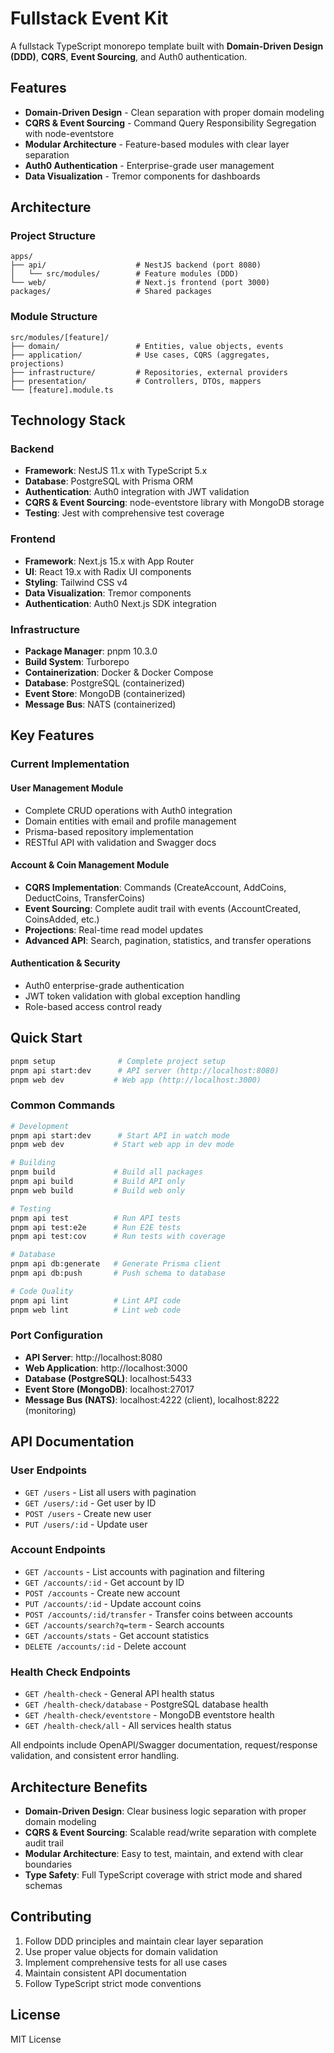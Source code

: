 # Fullstack Event Kit

A fullstack TypeScript monorepo template built with **Domain-Driven Design (DDD)**, **CQRS**, **Event Sourcing**, and Auth0 authentication.

## Features

- **Domain-Driven Design** - Clean separation with proper domain modeling
- **CQRS & Event Sourcing** - Command Query Responsibility Segregation with node-eventstore
- **Modular Architecture** - Feature-based modules with clear layer separation
- **Auth0 Authentication** - Enterprise-grade user management
- **Data Visualization** - Tremor components for dashboards

## Architecture

### Project Structure

```
apps/
├── api/                    # NestJS backend (port 8080)
│   └── src/modules/        # Feature modules (DDD)
└── web/                    # Next.js frontend (port 3000)
packages/                   # Shared packages
```

### Module Structure

```
src/modules/[feature]/
├── domain/                 # Entities, value objects, events
├── application/            # Use cases, CQRS (aggregates, projections)
├── infrastructure/         # Repositories, external providers
├── presentation/           # Controllers, DTOs, mappers
└── [feature].module.ts
```

## Technology Stack

### Backend
- **Framework**: NestJS 11.x with TypeScript 5.x
- **Database**: PostgreSQL with Prisma ORM
- **Authentication**: Auth0 integration with JWT validation
- **CQRS & Event Sourcing**: node-eventstore library with MongoDB storage
- **Testing**: Jest with comprehensive test coverage

### Frontend
- **Framework**: Next.js 15.x with App Router
- **UI**: React 19.x with Radix UI components
- **Styling**: Tailwind CSS v4
- **Data Visualization**: Tremor components
- **Authentication**: Auth0 Next.js SDK integration

### Infrastructure
- **Package Manager**: pnpm 10.3.0
- **Build System**: Turborepo
- **Containerization**: Docker & Docker Compose
- **Database**: PostgreSQL (containerized)
- **Event Store**: MongoDB (containerized)
- **Message Bus**: NATS (containerized)

## Key Features

### Current Implementation

#### User Management Module
- Complete CRUD operations with Auth0 integration
- Domain entities with email and profile management
- Prisma-based repository implementation
- RESTful API with validation and Swagger docs

#### Account & Coin Management Module
- **CQRS Implementation**: Commands (CreateAccount, AddCoins, DeductCoins, TransferCoins)
- **Event Sourcing**: Complete audit trail with events (AccountCreated, CoinsAdded, etc.)
- **Projections**: Real-time read model updates
- **Advanced API**: Search, pagination, statistics, and transfer operations

#### Authentication & Security
- Auth0 enterprise-grade authentication
- JWT token validation with global exception handling
- Role-based access control ready

## Quick Start

```bash
pnpm setup              # Complete project setup
pnpm api start:dev      # API server (http://localhost:8080)
pnpm web dev           # Web app (http://localhost:3000)
```

### Common Commands

```bash
# Development
pnpm api start:dev      # Start API in watch mode
pnpm web dev           # Start web app in dev mode

# Building
pnpm build             # Build all packages
pnpm api build         # Build API only
pnpm web build         # Build web only

# Testing
pnpm api test          # Run API tests
pnpm api test:e2e      # Run E2E tests
pnpm api test:cov      # Run tests with coverage

# Database
pnpm api db:generate   # Generate Prisma client
pnpm api db:push       # Push schema to database

# Code Quality
pnpm api lint          # Lint API code
pnpm web lint          # Lint web code
```

### Port Configuration

- **API Server**: http://localhost:8080
- **Web Application**: http://localhost:3000
- **Database (PostgreSQL)**: localhost:5433
- **Event Store (MongoDB)**: localhost:27017
- **Message Bus (NATS)**: localhost:4222 (client), localhost:8222 (monitoring)

## API Documentation

### User Endpoints
- `GET /users` - List all users with pagination
- `GET /users/:id` - Get user by ID
- `POST /users` - Create new user
- `PUT /users/:id` - Update user

### Account Endpoints
- `GET /accounts` - List accounts with pagination and filtering
- `GET /accounts/:id` - Get account by ID
- `POST /accounts` - Create new account
- `PUT /accounts/:id` - Update account coins
- `POST /accounts/:id/transfer` - Transfer coins between accounts
- `GET /accounts/search?q=term` - Search accounts
- `GET /accounts/stats` - Get account statistics
- `DELETE /accounts/:id` - Delete account

### Health Check Endpoints
- `GET /health-check` - General API health status
- `GET /health-check/database` - PostgreSQL database health
- `GET /health-check/eventstore` - MongoDB eventstore health
- `GET /health-check/all` - All services health status

All endpoints include OpenAPI/Swagger documentation, request/response validation, and consistent error handling.

## Architecture Benefits

- **Domain-Driven Design**: Clear business logic separation with proper domain modeling
- **CQRS & Event Sourcing**: Scalable read/write separation with complete audit trail
- **Modular Architecture**: Easy to test, maintain, and extend with clear boundaries
- **Type Safety**: Full TypeScript coverage with strict mode and shared schemas

## Contributing

1. Follow DDD principles and maintain clear layer separation
2. Use proper value objects for domain validation
3. Implement comprehensive tests for all use cases
4. Maintain consistent API documentation
5. Follow TypeScript strict mode conventions

## License

MIT License